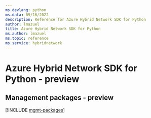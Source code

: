 ```yaml
---
ms.devlang: python
ms.data: 09/16/2022
description: Reference for Azure Hybrid Network SDK for Python
author: lmazuel
title: Azure Hybrid Network SDK for Python
ms.author: lmazuel
ms.topic: reference
ms.service: hybridnetwork
---
```

# Azure Hybrid Network SDK for Python - preview

## Management packages - preview
[!INCLUDE [mgmt-packages](hybrid-network-mgmt-index.md)]
